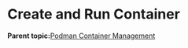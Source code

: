 <!--
SPDX-FileCopyrightText: 2023,2024 Oracle and/or its affiliates.
SPDX-License-Identifier: CC-BY-SA-4.0
-->
# Create and Run Container

**Parent topic:**[Podman Container Management](../topics/cockpit-podman_managing_podman_containers.md)

